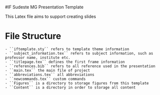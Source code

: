 #IF Sudeste MG Presentation Template

This Latex file aims to support creating slides

# File Structure

    - ``iftemplate.sty`` refers to template theme information
    - ``subject_information.tex`` refers to subject information, such as professor name, institute etc.
    - ``titlepage.tex`` defines the first frame information
    - ``references.bib`` refers to all reference used in the presentation
    - ``main.tex`` the main file of project
    - ``abbreviations.tex`` all abbreviations
    - ``newcommands.tex`` custom commands
    - ``Figures`` is a directory to storage figures from this template
    - ``Content`` is a directory in order to storage all content
